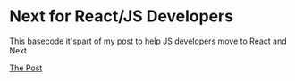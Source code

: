 # Next for React/JS Developers

This basecode it'spart of my post to help JS developers move to React and Next

[The Post](https://decriptando.blogspot.com/2022/03/do-react-para-o-nextjs.html)

